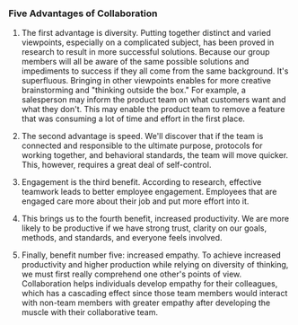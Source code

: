 ### Five Advantages of Collaboration

1. The first advantage is diversity. Putting together distinct and varied viewpoints, especially on a complicated subject, has been proved in research to result in more successful solutions. Because our group members will all be aware of the same possible solutions and impediments to success if they all come from the same background. It's superfluous. Bringing in other viewpoints enables for more creative brainstorming and "thinking outside the box." For example, a salesperson may inform the product team on what customers want and what they don't. This may enable the product team to remove a feature that was consuming a lot of time and effort in the first place.

2. The second advantage is speed. We'll discover that if the team is connected and responsible to the ultimate purpose, protocols for working together, and behavioral standards, the team will move quicker. This, however, requires a great deal of self-control.

3. Engagement is the third benefit. According to research, effective teamwork leads to better employee engagement. Employees that are engaged care more about their job and put more effort into it.

4. This brings us to the fourth benefit, increased productivity. We are more likely to be productive if we have strong trust, clarity on our goals, methods, and standards, and everyone feels involved. 

5. Finally, benefit number five: increased empathy. To achieve increased productivity and higher production while relying on diversity of thinking, we must first really comprehend one other's points of view. Collaboration helps individuals develop empathy for their colleagues, which has a cascading effect since those team members would interact with non-team members with greater empathy after developing the muscle with their collaborative team.
